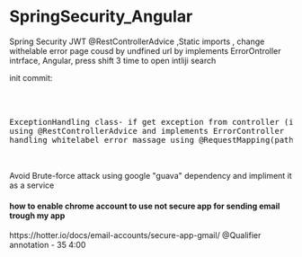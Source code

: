 # SpringSecurity_Angular
Spring Security JWT  @RestControllerAdvice ,Static imports , change withelable error page cousd by undfined url by implements ErrorOntroller intrface, Angular,
press shift 3 time to open intliji search

init commit: 
<pre>  


ExceptionHandling class- if get exception from controller (inUserRea class) ExceptionHandling cases here are customized to trow the values i set
using @RestControllerAdvice and implements ErrorController
handling whitelabel error massage using @RequestMapping(path = {"/"} in UserResource class

</pre>
<br/>
Avoid Brute-force attack using google "guava" dependency and impliment it as a service 

<br/>
<h4> how to enable chrome account to use not secure app for sending email trough my app  </h4>
https://hotter.io/docs/email-accounts/secure-app-gmail/
@Qualifier annotation - 35 4:00

<!-- https://gist.github.com/getarrays/d70037584ccdde6fb01aaf4cf1b32e37 outlook email service -->
